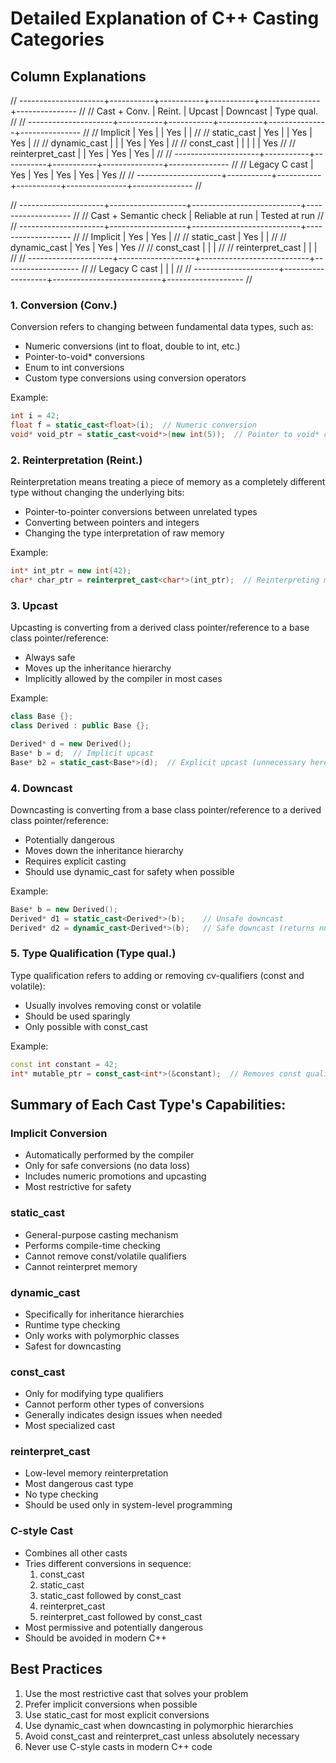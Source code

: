 # Detailed Explanation of C++ Casting Categories

## Column Explanations

// ---------------------+-----------+-----------+-----------+---------------+--------------- //
// 		Cast			+	Conv.	|	Reint.	|	Upcast	|	Downcast	|	Type qual.	 //
// ---------------------+-----------+-----------+-----------+---------------+--------------- //
// Implicit				|	Yes		|			|	Yes		|				|				 //
// static_cast			|	Yes		|			|	Yes		|		Yes		|				 //
// dynamic_cast			|			|			|	Yes		|		Yes		|				 //
// const_cast			|			|			|			|				|		Yes		 //
// reinterpret_cast		|			|	Yes		|	Yes		|		Yes		|				 //
// ---------------------+-----------+-----------+-----------+---------------+--------------- //
// Legacy C cast		|	Yes		|	Yes		| 	Yes		|		Yes		|		Yes		 //
// ---------------------+-----------+-----------+-----------+---------------+--------------- //


// ---------------------+-------------------+---------------------------+------------------- //
// 		Cast			+	Semantic check	|		Reliable at run		|	Tested at run	 //
// ---------------------+-------------------+---------------------------+------------------- //
// Implicit				|		Yes			|			Yes				|					 //
// static_cast			|		Yes			|							|					 //
// dynamic_cast			|		Yes			|			Yes				|		Yes			 //
// const_cast			|					|							|					 //
// reinterpret_cast		|					|							|					 //
// ---------------------+-------------------+---------------------------+------------------- //
// Legacy C cast		|					|							|					 //
// ---------------------+-------------------+---------------------------+------------------- //


### 1. Conversion (Conv.)
Conversion refers to changing between fundamental data types, such as:
- Numeric conversions (int to float, double to int, etc.)
- Pointer-to-void* conversions
- Enum to int conversions
- Custom type conversions using conversion operators

Example:
```cpp
int i = 42;
float f = static_cast<float>(i);  // Numeric conversion
void* void_ptr = static_cast<void*>(new int(5));  // Pointer to void* conversion
```

### 2. Reinterpretation (Reint.)
Reinterpretation means treating a piece of memory as a completely different type without changing the underlying bits:
- Pointer-to-pointer conversions between unrelated types
- Converting between pointers and integers
- Changing the type interpretation of raw memory

Example:
```cpp
int* int_ptr = new int(42);
char* char_ptr = reinterpret_cast<char*>(int_ptr);  // Reinterpreting memory
```

### 3. Upcast
Upcasting is converting from a derived class pointer/reference to a base class pointer/reference:
- Always safe
- Moves up the inheritance hierarchy
- Implicitly allowed by the compiler in most cases

Example:
```cpp
class Base {};
class Derived : public Base {};

Derived* d = new Derived();
Base* b = d;  // Implicit upcast
Base* b2 = static_cast<Base*>(d);  // Explicit upcast (unnecessary here)
```

### 4. Downcast
Downcasting is converting from a base class pointer/reference to a derived class pointer/reference:
- Potentially dangerous
- Moves down the inheritance hierarchy
- Requires explicit casting
- Should use dynamic_cast for safety when possible

Example:
```cpp
Base* b = new Derived();
Derived* d1 = static_cast<Derived*>(b);    // Unsafe downcast
Derived* d2 = dynamic_cast<Derived*>(b);   // Safe downcast (returns nullptr if invalid)
```

### 5. Type Qualification (Type qual.)
Type qualification refers to adding or removing cv-qualifiers (const and volatile):
- Usually involves removing const or volatile
- Should be used sparingly
- Only possible with const_cast

Example:
```cpp
const int constant = 42;
int* mutable_ptr = const_cast<int*>(&constant);  // Removes const qualification
```

## Summary of Each Cast Type's Capabilities:

### Implicit Conversion
- Automatically performed by the compiler
- Only for safe conversions (no data loss)
- Includes numeric promotions and upcasting
- Most restrictive for safety

### static_cast
- General-purpose casting mechanism
- Performs compile-time checking
- Cannot remove const/volatile qualifiers
- Cannot reinterpret memory

### dynamic_cast
- Specifically for inheritance hierarchies
- Runtime type checking
- Only works with polymorphic classes
- Safest for downcasting

### const_cast
- Only for modifying type qualifiers
- Cannot perform other types of conversions
- Generally indicates design issues when needed
- Most specialized cast

### reinterpret_cast
- Low-level memory reinterpretation
- Most dangerous cast type
- No type checking
- Should be used only in system-level programming

### C-style Cast
- Combines all other casts
- Tries different conversions in sequence:
  1. const_cast
  2. static_cast
  3. static_cast followed by const_cast
  4. reinterpret_cast
  5. reinterpret_cast followed by const_cast
- Most permissive and potentially dangerous
- Should be avoided in modern C++

## Best Practices
1. Use the most restrictive cast that solves your problem
2. Prefer implicit conversions when possible
3. Use static_cast for most explicit conversions
4. Use dynamic_cast when downcasting in polymorphic hierarchies
5. Avoid const_cast and reinterpret_cast unless absolutely necessary
6. Never use C-style casts in modern C++ code